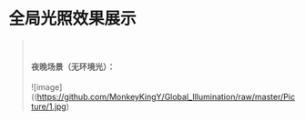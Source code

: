 # 全局光照效果展示
>  
> #### 夜晚场景（无环境光）：
> ![image]((https://github.com/MonkeyKingY/Global_Illumination/raw/master/Picture/1.jpg) 
>



 

